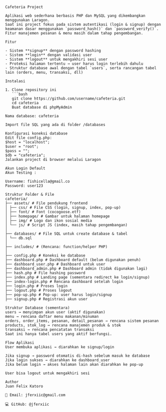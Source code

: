 ```

Cafeteria Project

Aplikasi web sederhana berbasis PHP dan MySQL yang dikembangkan menggunakan Laragon.  
Saat ini project fokus pada sistem autentikasi (login & signup) dengan keamanan dasar menggunakan `password_hash()` dan `password_verify()`.  
Fitur manajemen pesanan & menu masih dalam tahap pengembangan.

Fitur

- Sistem **signup** dengan password hashing
- Sistem **login** dengan validasi user
- Sistem **logout** untuk mengakhiri sesi user
- Proteksi halaman tertentu → user harus login terlebih dahulu
- Struktur database awal dengan tabel `users`, serta rancangan tabel lain (orders, menu, transaksi, dll)

Instalasi

1. Clone repository ini
   ```bash
   git clone https://github.com/username/cafeteria.git
   cd cafeteria
   Buat database di phpMyAdmin

Nama database: cafeteria

Import file SQL yang ada di folder /databases

Konfigurasi koneksi database
Edit file config.php:
$host = "localhost";
$user = "root";
$pass = "";
$db = "cafeteria";
Jalankan project di browser melalui Laragon

Akun Login Default
Akun Testing :

Username: fishicella@gmail.co
Password: user123

Struktur Folder & File
cafeteria/
├── assets/ # File pendukung frontend
│ ├── css/ # File CSS (login, signup, index, pop-up)
│ ├── font/ # Font (cocogoose.etf)
│ ├── homepage/ # Gambar untuk halaman homepage
│ ├── img/ # Logo dan ikon sosial media
│ └── js/ # Script JS (index, masih tahap pengembangan)
│
├── databases/ # File SQL untuk create database & tabel
│ └── db.sql
│
├── includes/ # (Rencana: function/helper PHP)
│
├── config.php # Koneksi ke database
├── dashboard.php # Dashboard default (belum digunakan penuh)
├── dashboard_user.php # Dashboard untuk user
├── dashboard_admin.php # Dashboard admin (tidak digunakan lagi)
├── hash.php # File hashing password
├── index.php # Landing page (sementara redirect ke login/signup)
├── index-login.php # Rencana dashboard setelah login
├── login.php # Proses login
├── logout.php # Proses logout
├── pop-up.php # Pop-up: user harus login/signup
├── signup.php # Registrasi akun user

Struktur Database (sementara)
users → menyimpan akun user (aktif digunakan)
menu → rencana daftar menu makanan/minuman
orders, order_items, pesanan, detail_pesanan → rencana sistem pesanan
products, stok_log → rencana manajemen produk & stok
transaksi → rencana pencatatan transaksi
Saat ini hanya tabel users yang aktif berfungsi.

Flow Aplikasi
User membuka aplikasi → diarahkan ke signup/login

Jika signup → password otomatis di-hash sebelum masuk ke database
Jika login sukses → diarahkan ke dashboard_user
Jika belum login → akses halaman lain akan diarahkan ke pop-up

User bisa logout untuk mengakhiri sesi

Author
Juan Felix Katoro

📧 Email: jferxiic@gmail.com

💻 GitHub: @jferxiic
```
